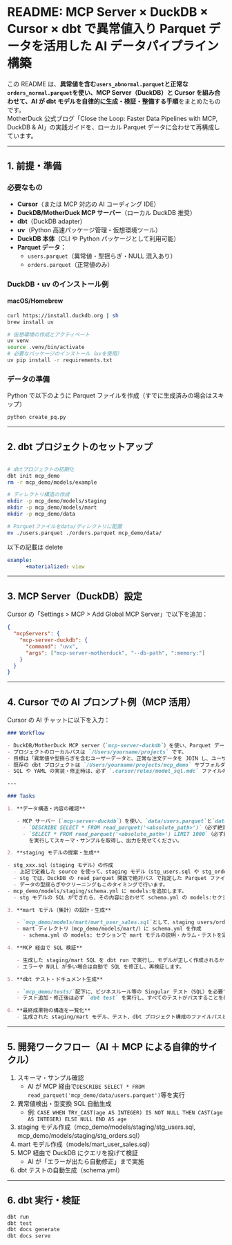 # README: MCP Server × DuckDB × Cursor × dbt で異常値入り Parquet データを活用した AI データパイプライン構築

この README は、**異常値を含む`users_abnormal.parquet`と正常な`orders_normal.parquet`を使い、MCP Server（DuckDB）と Cursor を組み合わせて、AI が dbt モデルを自律的に生成・検証・整備する手順**をまとめたものです。  
MotherDuck 公式ブログ「Close the Loop: Faster Data Pipelines with MCP, DuckDB & AI」の実践ガイドを、ローカル Parquet データに合わせて再構成しています。

---

## 1. 前提・準備

### 必要なもの

- **Cursor**（または MCP 対応の AI コーディング IDE）
- **DuckDB/MotherDuck MCP サーバー**（ローカル DuckDB 推奨）
- **dbt**（DuckDB adapter）
- **uv**（Python 高速パッケージ管理・仮想環境ツール）
- **DuckDB 本体**（CLI や Python パッケージとして利用可能）
- **Parquet データ：**
  - `users.parquet`（異常値・型揺らぎ・NULL 混入あり）
  - `orders.parquet`（正常値のみ）

### DuckDB・uv のインストール例

#### macOS/Homebrew

```sh
curl https://install.duckdb.org | sh
brew install uv

# 仮想環境の作成とアクティベート
uv venv
source .venv/bin/activate
# 必要なパッケージのインストール（uvを使用）
uv pip install -r requirements.txt
```

### データの準備

Python で以下のように Parquet ファイルを作成（すでに生成済みの場合はスキップ）

```txt
python create_pq.py
```

---

## 2. dbt プロジェクトのセットアップ

```sh

# dbtプロジェクトの初期化
dbt init mcp_demo
rm -r mcp_demo/models/example

# ディレクトリ構造の作成
mkdir -p mcp_demo/models/staging
mkdir -p mcp_demo/models/mart
mkdir -p mcp_demo/data

# Parquetファイルをdata/ディレクトリに配置
mv ./users.parquet ./orders.parquet mcp_demo/data/
```

以下の記載は delete

```yml:dbt_project.yml
example:
      +materialized: view
```

---

## 3. MCP Server（DuckDB）設定

Cursor の「Settings > MCP > Add Global MCP Server」で以下を追加：

```json
{
  "mcpServers": {
    "mcp-server-duckdb": {
      "command": "uvx",
      "args": ["mcp-server-motherduck", "--db-path", ":memory:"]
    }
  }
}
```

---

## 4. Cursor での AI プロンプト例（MCP 活用）

Cursor の AI チャットに以下を入力：

```markdown
### Workflow

- DuckDB/MotherDuck MCP server（`mcp-server-duckdb`）を使い、Parquet データの構造やサンプルをプレビューしてください。
- プロジェクトのローカルパスは `/Users/yourname/projects` です。
- 目標は「異常値や型揺らぎを含むユーザーデータと、正常な注文データを JOIN し、ユーザーごとの購入集計 mart を dbt モデルで作成・検証」することです。
- 既存の dbt プロジェクトは `/Users/yourname/projects/mcp_demo` サブフォルダにあります。
- SQL や YAML の実装・修正時は、必ず `.cursor/rules/model_sql.mdc` ファイルのルールに従ってください。

---

### Tasks

1. **データ構造・内容の確認**

   - MCP サーバー（`mcp-server-duckdb`）を使い、`data/users.parquet`と`data/orders.parquet`について
     - `DESCRIBE SELECT * FROM read_parquet('<absolute_path>')`（必ず絶対パスで指定してください。例: `/Users/yourname/projects/mcp_demo/data/users.parquet`）
     - `SELECT * FROM read_parquet('<absolute_path>') LIMIT 1000`（必ず絶対パスで指定してください。例: `/Users/yourname/projects/mcp_demo/data/orders.parquet`）
       を実行してスキーマ・サンプルを取得し、出力を見せてください。

2. **staging モデルの提案・生成**

- stg_xxx.sql（staging モデル）の作成
  - 上記で定義した source を使って、staging モデル（stg_users.sql や stg_orders.sql）を書きます。
  - stg では、DuckDB の read_parquet 関数で絶対パス で指定した Parquet ファイルを参照します。
  - データの型揺らぎやクリーニングもこのタイミングで行います。
- mcp_demo/models/staging/schema.yml に models:を追加します。
  - stg モデルの SQL ができたら、その内容に合わせて schema.yml の models:セクションにカラム説明やテスト（not_null, unique など）を追加します。

3. **mart モデル（集計）の設計・生成**

   - `mcp_demo/models/mart/mart_user_sales.sql`として、staging users/orders を user_id で JOIN し、ユーザーごとの合計購入金額・注文回数を集計する SQL を作成してください。
   - mart ディレクトリ（mcp_demo/models/mart/）に schema.yml を作成
     - schema.yml の models: セクションで mart モデルの説明・カラム・テストを定義

4. **MCP 経由で SQL 検証**

   - 生成した staging/mart SQL を dbt run で実行し、モデルが正しく作成されるか・型エラーや JOIN 不整合がないか確認します。
   - エラーや NULL が多い場合は自動で SQL を修正し、再検証します。

5. **dbt テスト・ドキュメント生成**

   - `mcp_demo/tests/`配下に、ビジネスルール等の Singular テスト（SQL）を必要であれば追加します。
   - テスト追加・修正後は必ず `dbt test` を実行し、すべてのテストがパスすることを確認します。

6. **最終成果物の構造を一覧化**
   - 生成された staging/mart モデル、テスト、dbt プロジェクト構成のファイルパスと役割を一覧で説明してください。
```

---

## 5. 開発ワークフロー（AI ＋ MCP による自律的サイクル）

1. スキーマ・サンプル確認
   - AI が MCP 経由で`DESCRIBE SELECT * FROM read_parquet('mcp_demo/data/users.parquet')`等を実行
2. 異常値検出・型変換 SQL 自動生成
   - 例: `CASE WHEN TRY_CAST(age AS INTEGER) IS NOT NULL THEN CAST(age AS INTEGER) ELSE NULL END AS age`
3. staging モデル作成（mcp_demo/models/staging/stg_users.sql, mcp_demo/models/staging/stg_orders.sql）
4. mart モデル作成（models/mart_user_sales.sql）
5. MCP 経由で DuckDB にクエリを投げて検証
   - AI が「エラーが出たら自動修正」まで実施
6. dbt テストの自動生成（schema.yml）

---

## 6. dbt 実行・検証

```sh
dbt run
dbt test
dbt docs generate
dbt docs serve
```
